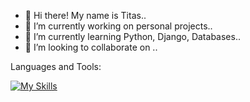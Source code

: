 - 👋 Hi there! My name is Titas..   
- 🔭 I’m currently working on personal projects..
- 🌱 I’m currently learning Python, Django, Databases..
- 👯 I’m looking to collaborate on ..




Languages and Tools:

[![My Skills](https://skillicons.dev/icons?i=python,django,js,git,github,html,css,bootstrap)](https://skillicons.dev)
